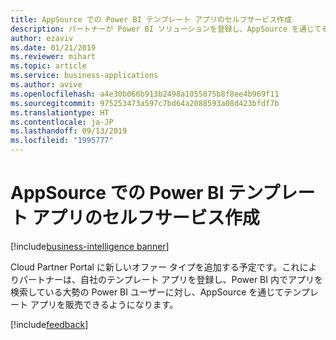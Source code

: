 ```yaml
---
title: AppSource での Power BI テンプレート アプリのセルフサービス作成
description: パートナーが Power BI ソリューションを登録し、AppSource を通じてそれらを販売できるよう、Cloud Partner Portal に新しいオファー タイプを追加する予定です。
author: ezaviv
ms.date: 01/21/2019
ms.reviewer: mihart
ms.topic: article
ms.service: business-applications
ms.author: avive
ms.openlocfilehash: a4e30b066b913b2498a1055875b8f8ee4b969f11
ms.sourcegitcommit: 975253473a597c7bd64a2088593a08d423bfdf7b
ms.translationtype: HT
ms.contentlocale: ja-JP
ms.lasthandoff: 09/13/2019
ms.locfileid: "1995777"
---
```

# <a name="self-service-creation-of-a-power-bi-template-app-in-appsource"></a>AppSource での Power BI テンプレート アプリのセルフサービス作成

[!include[business-intelligence banner](../../includes/business-intelligence.md)]

Cloud Partner Portal に新しいオファー タイプを追加する予定です。これによりパートナーは、自社のテンプレート アプリを登録し、Power BI 内でアプリを検索している大勢の Power BI ユーザーに対し、AppSource を通じてテンプレート アプリを販売できるようになります。

[!include[feedback](../includes/service-feedback.md)]
